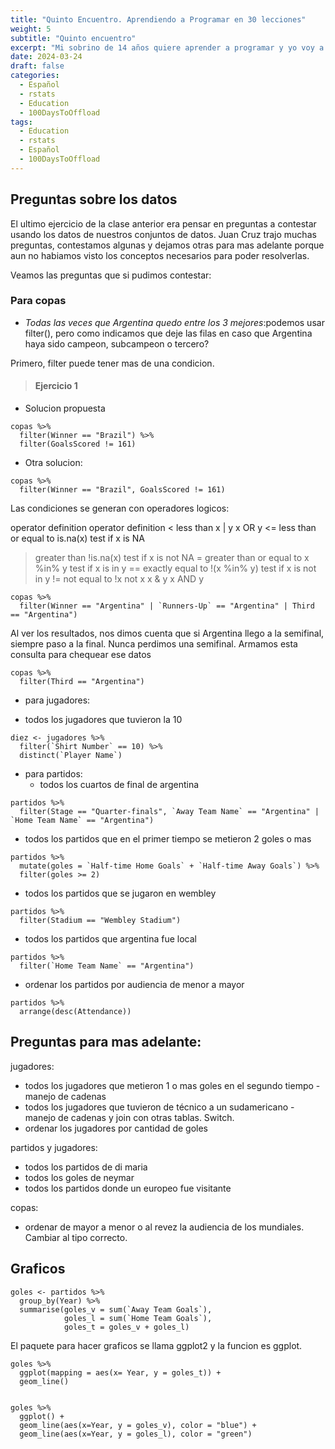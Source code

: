 ```yaml
---
title: "Quinto Encuentro. Aprendiendo a Programar en 30 lecciones"
weight: 5
subtitle: "Quinto encuentro"
excerpt: "Mi sobrino de 14 años quiere aprender a programar y yo voy a enseñarle. En esta clase resolvimos preguntas que Juan Cruz trajo sobre los datos, aprendimos algunos verbos nuevos de dplyr y hicimos nuestros primeros graficos"
date: 2024-03-24
draft: false
categories:
  - Español
  - rstats
  - Education
  - 100DaysToOffload
tags: 
  - Education
  - rstats
  - Español
  - 100DaysToOffload
---
```


## Preguntas sobre los datos

El ultimo ejercicio de la clase anterior era pensar en preguntas a contestar usando los datos de nuestros conjuntos de datos.  Juan Cruz trajo muchas preguntas, contestamos algunas y dejamos otras para mas adelante porque aun no habiamos visto los conceptos necesarios para poder resolverlas.

Veamos las preguntas que si pudimos contestar:

### Para copas

- *Todas las veces que Argentina quedo entre los 3 mejores*:podemos usar filter(), pero como indicamos que deje las filas en caso que Argentina haya sido campeon, subcampeon o tercero? 

Primero, filter puede tener mas de una condicion. 

> #### Ejercicio 1
>
> 


* Solucion propuesta
```{r}
copas %>% 
  filter(Winner == "Brazil") %>% 
  filter(GoalsScored != 161)
```

* Otra solucion:
```{r}
copas %>% 
  filter(Winner == "Brazil", GoalsScored != 161) 
```
Las condiciones se generan con operadores logicos:


operator	definition		operator	definition
<	less than		x | y	x OR y
<=	less than or equal to		is.na(x)	test if x is NA
>	greater than		!is.na(x)	test if x is not NA
>=	greater than or equal to		x %in% y	test if x is in y
==	exactly equal to		!(x %in% y)	test if x is not in y
!=	not equal to		!x	not x
x & y	x AND y

```{r}
copas %>% 
  filter(Winner == "Argentina" | `Runners-Up` == "Argentina" | Third == "Argentina")
```

Al ver los resultados, nos dimos cuenta que si Argentina llego a la semifinal, siempre paso a la final.  Nunca perdimos una semifinal.  Armamos esta consulta para chequear ese datos

```{r}
copas %>% 
  filter(Third == "Argentina")
```

* para jugadores:
 - todos los jugadores que tuvieron la 10
 
```{r}
diez <- jugadores %>% 
  filter(`Shirt Number` == 10) %>% 
  distinct(`Player Name`)
```

* para partidos:
  - todos los cuartos de final de argentina
  
```{r}
partidos %>% 
  filter(Stage == "Quarter-finals", `Away Team Name` == "Argentina" | `Home Team Name` == "Argentina")
```
  
  - todos los partidos que en el primer tiempo se metieron 2 goles o mas
  
```{r}
partidos %>% 
  mutate(goles = `Half-time Home Goals` + `Half-time Away Goals`) %>% 
  filter(goles >= 2)
```
  
  
  - todos los partidos que se jugaron en wembley

```{r}
partidos %>% 
  filter(Stadium == "Wembley Stadium")
```
  
  
  - todos los partidos que argentina fue local

```{r}
partidos %>% 
  filter(`Home Team Name` == "Argentina")
```
  
  
  - ordenar los partidos por audiencia de menor a mayor
  
```{r}
partidos %>% 
  arrange(desc(Attendance))
```
  

## Preguntas para mas adelante:

jugadores:
  - todos los jugadores que metieron 1 o mas  goles en el segundo tiempo - manejo de cadenas
  - todos los jugadores que tuvieron de técnico a un sudamericano - manejo de cadenas y join con otras tablas.  Switch.
  - ordenar los jugadores por cantidad de goles

partidos y jugadores:
  - todos los partidos de di maria
  - todos los goles de neymar
  - todos los partidos donde un europeo fue visitante

copas:
  - ordenar de mayor a menor o al revez la audiencia de los mundiales. Cambiar al tipo correcto. 


## Graficos

```{r}
goles <- partidos %>% 
  group_by(Year) %>% 
  summarise(goles_v = sum(`Away Team Goals`),
            goles_l = sum(`Home Team Goals`),
            goles_t = goles_v + goles_l)
```

El paquete para hacer graficos se llama ggplot2 y la funcion es ggplot.

```{r}
goles %>% 
  ggplot(mapping = aes(x= Year, y = goles_t)) +
  geom_line()


```

```{r}
goles %>% 
  ggplot() +
  geom_line(aes(x=Year, y = goles_v), color = "blue") +
  geom_line(aes(x=Year, y = goles_l), color = "green")
```






